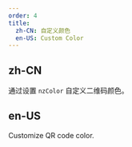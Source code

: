 ```yaml
---
order: 4
title:
  zh-CN: 自定义颜色
  en-US: Custom Color
---
```


## zh-CN

通过设置 `nzColor` 自定义二维码颜色。

## en-US

Customize QR code color.